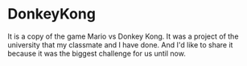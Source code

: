 # DonkeyKong
It is a copy of the game Mario vs Donkey Kong. It was a project of the university that my classmate and I have done. And I'd like to share it because it was the biggest challenge for us until now.
